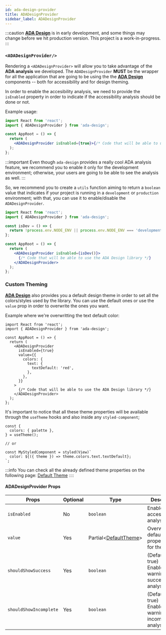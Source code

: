 ```yaml
---
id: ada-design-provider
title: ADADesignProvider
sidebar_label: ADADesignProvider
---
```


:::caution
[**ADA Design**](https://adadesign.io/) is in early development, and some things may change before we hit production version. This project is a work-in-progress.
:::

### `<ADADesignProvider/>`

Rendering a `<ADADesignProvider>` will allow you to take advantage of the **ADA analysis** we developed. The `ADADesignProvider` **MUST** be the wrapper for all the application that are going to be using the the [**ADA Design**](https://adadesign.io/) components -- both for accessibility and for design theming.

In order to enable the accesibility analysis, we need to provide the `isEnabled` property in order to indicate if the accessibility analysis should be done or not.

Example usage:

```jsx
import React from 'react';
import { ADADesignProvider } from 'ada-design';

const AppRoot = () => {
  return (
    <ADADesignProvider isEnabled={true}>{/* Code that will be able to use the ADA Design library */}</ADADesignProvider>
  );
};
```

:::important
Even though `ada-design` provides a really cool ADA analysis feature, we recommend you to enable it only for the development environment; otherwise, your users are going to be able to see the analysis as well.
:::

So, we recommend you to create a `utils` function aiming to return a `boolean` value that indicates if your project is running in a `development` or `production` environment; with that, you can use it to enable/disable the `ADADesignProvider`.

```jsx
import React from 'react';
import { ADADesignProvider } from 'ada-design';

const isDev = () => {
  return !process.env.NODE_ENV || process.env.NODE_ENV === 'development';
};

const AppRoot = () => {
  return (
    <ADADesignProvider isEnabled={isDev()}>
      {/* Code that will be able to use the ADA Design library */}
    </ADADesignProvider>
  );
};
```

### Custom Theming

[**ADA Design**](https://adadesign.io/) also provides you a default design theme in order to set all the colors/styles used by the library. You can use the default ones or use the `value` prop in order to overwrite the ones you want.

Example where we're overwritting the text default color:

```tsx
import React from 'react';
import { ADADesignProvider } from 'ada-design';

const AppRoot = () => {
  return (
    <ADADesignProvider
      isEnabled={true}
      value={{
        colors: {
          text: {
            textDefault: 'red',
          },
        },
      }}
    >
      {/* Code that will be able to use the ADA Design library */}
    </ADADesignProvider>
  );
};
```

It's important to notice that all these theme properties will be available through the `useTheme` hooks and also inside any `styled-component`;

```tsx
const {
  colors: { palette },
} = useTheme();

// or

const MyStyledComponent = styled(View)`
  color: ${({ theme }) => theme.colors.text.textDefault};
`;
```

:::info
You can check all the already defined theme properties on the following page: [Default Theme](types/default-theme)
::::

#### ADADesignProvider Props

| Props                  | Optional | Type                                         | Description                                                      |
| ---------------------- | -------- | -------------------------------------------- | ---------------------------------------------------------------- |
| `isEnabled`            | No       | `boolean`                                    | Enable/Disable accessibility analysis                            |
| `value`                | Yes      | Partial<[DefaultTheme](types/default-theme)> | Overwrite the defaults properties set for the theme              |
| `shouldShowSuccess`    | Yes      | `boolean`                                    | (Default = true) Enable/Disable warnings for success analysis    |
| `shouldShowIncomplete` | Yes      | `boolean`                                    | (Default = true) Enable/Disable warnings for incomplete analysis |
